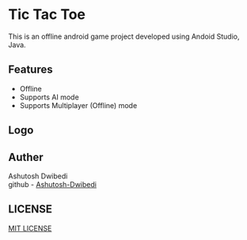 <h1>Tic Tac Toe</h1>

This is an offline android game project developed using Andoid Studio, Java.
<br>
<h2>Features</h2>
<ul>
  <li>Offline</li>
  <li>Supports AI mode</li>
  <li>Supports Multiplayer (Offline) mode</li>
</ul>
<h2>Logo</h2>
<h2>Auther</h2>
Ashutosh Dwibedi
<br>
github - <a href="https://github.com/Ashutosh-Dwibedi">Ashutosh-Dwibedi</a>
<h2>LICENSE</h2>
<a href="https://github.com/Ashutosh-Dwibedi/Tic-Tac-Toe/blob/main/LICENSE">MIT LICENSE</a>
